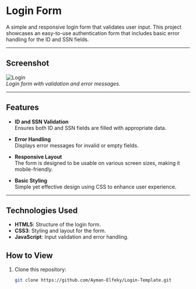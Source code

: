 # Login Form

A simple and responsive login form that validates user input. This project showcases an easy-to-use authentication form that includes basic error handling for the ID and SSN fields.

---

## Screenshot

![Login](https://github.com/user-attachments/assets/3c4f73b5-dfed-4b79-8ce9-e64d77391d42)  
*Login form with validation and error messages.*

---

## Features

- **ID and SSN Validation**  
  Ensures both ID and SSN fields are filled with appropriate data.

- **Error Handling**  
  Displays error messages for invalid or empty fields.

- **Responsive Layout**  
  The form is designed to be usable on various screen sizes, making it mobile-friendly.

- **Basic Styling**  
  Simple yet effective design using CSS to enhance user experience.

---

## Technologies Used

- **HTML5**: Structure of the login form.
- **CSS3**: Styling and layout for the form.
- **JavaScript**: Input validation and error handling.

## How to View
1. Clone this repository:
   ```bash
   git clone https://github.com/Ayman-Elfeky/Login-Template.git
